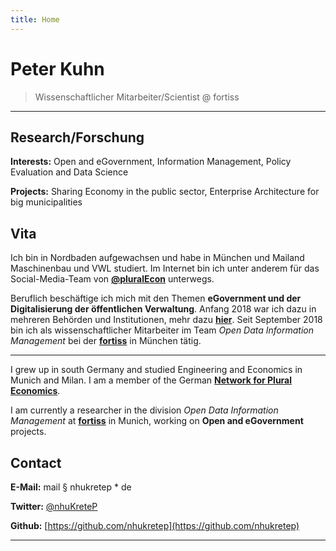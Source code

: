 ```yaml
---
title: Home
---
```


# Peter Kuhn

>  Wissenschaftlicher Mitarbeiter/Scientist @ fortiss

---

## Research/Forschung

**Interests:** Open and eGovernment, Information Management, Policy Evaluation and Data Science

**Projects:** Sharing Economy in the public sector, Enterprise Architecture for big municipalities

## Vita

Ich bin in Nordbaden aufgewachsen und habe in München und Mailand Maschinenbau und VWL studiert. Im Internet bin ich unter anderem für das Social-Media-Team von **[@pluralEcon](https://twitter.com/PluralEcon)** unterwegs.

Beruflich beschäftige ich mich mit den Themen **eGovernment und der Digitalisierung der öffentlichen Verwaltung**. Anfang 2018 war ich dazu in mehreren Behörden und Institutionen, mehr dazu [**hier**](https://nhukretep.github.io/eGov-blog/). Seit September 2018 bin ich als wissenschaftlicher Mitarbeiter im Team *Open Data Information Management* bei der [**fortiss**](https://www.fortiss.org) in München tätig.

---

I grew up in south Germany and studied Engineering and Economics in Munich and Milan. I am a member of the German [**Network for Plural Economics**](https://www.exploring-economics.org/en/).

I am currently a researcher in the division *Open Data Information Management* at [**fortiss**](https://www.fortiss.org/en/home/) in Munich, working on **Open and eGovernment** projects.

## Contact

**E-Mail:** mail § nhukretep * de

**Twitter:** [@nhuKreteP](https://twitter.com/nhukretep)

**Github:** [https://github.com/nhukretep](https://github.com/nhukretep)

---